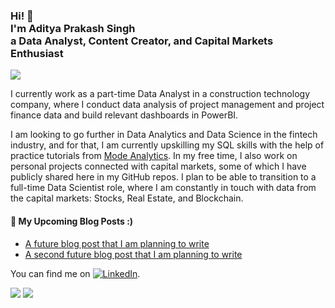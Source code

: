 
<h3>Hi! 👋<br> I'm Aditya Prakash Singh <br>a Data Analyst, Content Creator, and Capital Markets Enthusiast</h3>


<img src="https://i0.wp.com/petergrandich.com/wp-content/uploads/2019/08/stock-market-meme-20.jpg" resize=325,200>

I currently work as a part-time Data Analyst in a construction technology company, where I conduct data analysis of project management and project finance data and build relevant dashboards in PowerBI.

I am looking to go further in Data Analytics and Data Science in the fintech industry, and for that, I am currently upskilling my SQL skills with the help of practice tutorials from [Mode Analytics](https://mode.com/sql-tutorial/). In my free time, I also work on personal projects connected with capital markets, some of which I have publicly shared here in my GitHub repos. I plan to be able to transition to a full-time Data Scientist role, where I am constantly in touch with data from the capital markets: Stocks, Real Estate, and Blockchain.


<h4>📕 My Upcoming Blog Posts :) </h4>

<!-- BLOG-POST-LIST:START -->
- [A future blog post that I am planning to write](https://)
- [A second future blog post that I am planning to write](https://)
<!-- BLOG-POST-LIST:END -->


<!-- Actual text -->
You can find me on [![LinkedIn][1.1]][1].

<!-- Icons -->
[1.1]:<img height="50" src="https://cdn2.iconfinder.com/data/icons/social-icon-3/512/social_style_3_in-306.png">

<!-- Links to your social media accounts -->
[1]: https://www.linkedin.com/in/singhadityamech/


<img src="https://github-readme-stats.vercel.app/api?username=DDataDudeADi&show_icons=true"/>

<img src="https://github-readme-stats.vercel.app/api/top-langs?username=DDataDudeADi&layout=compact"/>





<!--
**DDataDudeADi/DDataDudeADi** is a ✨ _special_ ✨ repository because its `README.md` (this file) appears on your GitHub profile.

Here are some ideas to get you started:

- 🔭 I’m currently working on ...
- 🌱 I’m currently learning ...
- 👯 I’m looking to collaborate on ...
- 🤔 I’m looking for help with ...
- 💬 Ask me about ...
- 📫 How to reach me: ...
- 😄 Pronouns: ...
- ⚡ Fun fact: ...
-->
